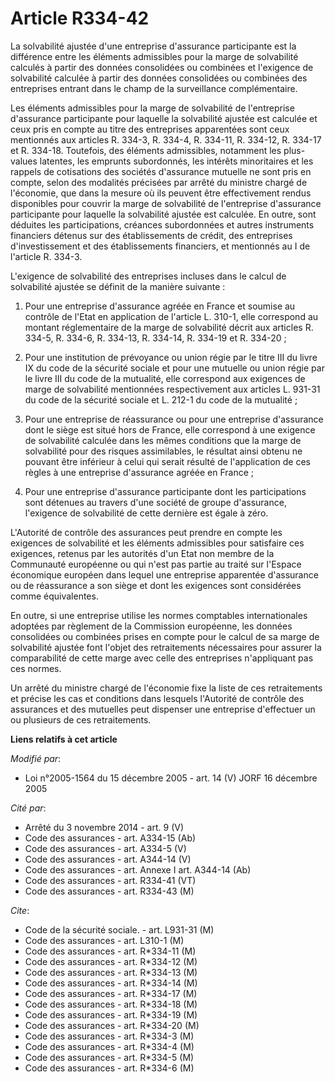 # Article R334-42

La solvabilité ajustée d'une entreprise d'assurance participante est la différence entre les éléments admissibles pour la
marge de solvabilité calculés à partir des données consolidées ou combinées et l'exigence de solvabilité calculée à partir
des données consolidées ou combinées des entreprises entrant dans le champ de la surveillance complémentaire.

Les éléments admissibles pour la marge de solvabilité de l'entreprise d'assurance participante pour laquelle la solvabilité
ajustée est calculée et ceux pris en compte au titre des entreprises apparentées sont ceux mentionnés aux articles R. 334-3,
R. 334-4, R. 334-11, R. 334-12, R. 334-17 et R. 334-18. Toutefois, des éléments admissibles, notamment les plus-values
latentes, les emprunts subordonnés, les intérêts minoritaires et les rappels de cotisations des sociétés d'assurance mutuelle
ne sont pris en compte, selon des modalités précisées par arrêté du ministre chargé de l'économie, que dans la mesure où ils
peuvent être effectivement rendus disponibles pour couvrir la marge de solvabilité de l'entreprise d'assurance participante
pour laquelle la solvabilité ajustée est calculée. En outre, sont déduites les participations, créances subordonnées et
autres instruments financiers détenus sur des établissements de crédit, des entreprises d'investissement et des
établissements financiers, et mentionnés au I de l'article R. 334-3.

L'exigence de solvabilité des entreprises incluses dans le calcul de solvabilité ajustée se définit de la manière suivante :

1. Pour une entreprise d'assurance agréée en France et soumise au contrôle de l'Etat en application de l'article L. 310-1,
elle correspond au montant réglementaire de la marge de solvabilité décrit aux articles R. 334-5, R. 334-6, R. 334-13, R.
334-14, R. 334-19 et R. 334-20 ;

2. Pour une institution de prévoyance ou union régie par le titre III du livre IX du code de la sécurité sociale et pour une
mutuelle ou union régie par le livre III du code de la mutualité, elle correspond aux exigences de marge de solvabilité
mentionnées respectivement aux articles L. 931-31 du code de la sécurité sociale et L. 212-1 du code de la mutualité ;

3. Pour une entreprise de réassurance ou pour une entreprise d'assurance dont le siège est situé hors de France, elle
correspond à une exigence de solvabilité calculée dans les mêmes conditions que la marge de solvabilité pour des risques
assimilables, le résultat ainsi obtenu ne pouvant être inférieur à celui qui serait résulté de l'application de ces règles à
une entreprise d'assurance agréée en France ;

4. Pour une entreprise d'assurance participante dont les participations sont détenues au travers d'une société de groupe
d'assurance, l'exigence de solvabilité de cette dernière est égale à zéro.

L'Autorité de contrôle des assurances peut prendre en compte les exigences de solvabilité et les éléments admissibles pour
satisfaire ces exigences, retenus par les autorités d'un Etat non membre de la Communauté européenne ou qui n'est pas partie
au traité sur l'Espace économique européen dans lequel une entreprise apparentée d'assurance ou de réassurance a son siège et
dont les exigences sont considérées comme équivalentes.

En outre, si une entreprise utilise les normes comptables internationales adoptées par règlement de la Commission européenne,
les données consolidées ou combinées prises en compte pour le calcul de sa marge de solvabilité ajustée font l'objet des
retraitements nécessaires pour assurer la comparabilité de cette marge avec celle des entreprises n'appliquant pas ces
normes.

Un arrêté du ministre chargé de l'économie fixe la liste de ces retraitements et précise les cas et conditions dans lesquels
l'Autorité de contrôle des assurances et des mutuelles peut dispenser une entreprise d'effectuer un ou plusieurs de ces
retraitements.

**Liens relatifs à cet article**

_Modifié par_:

  - Loi n°2005-1564 du 15 décembre 2005 - art. 14 (V) JORF 16 décembre 2005

_Cité par_:

  - Arrêté du 3 novembre 2014 - art. 9 (V)
  - Code des assurances - art. A334-15 (Ab)
  - Code des assurances - art. A334-5 (V)
  - Code des assurances - art. A344-14 (V)
  - Code des assurances - art. Annexe I art. A344-14 (Ab)
  - Code des assurances - art. R334-41 (VT)
  - Code des assurances - art. R334-43 (M)

_Cite_:

  - Code de la sécurité sociale. - art. L931-31 (M)
  - Code des assurances - art. L310-1 (M)
  - Code des assurances - art. R*334-11 (M)
  - Code des assurances - art. R*334-12 (M)
  - Code des assurances - art. R*334-13 (M)
  - Code des assurances - art. R*334-14 (M)
  - Code des assurances - art. R*334-17 (M)
  - Code des assurances - art. R*334-18 (M)
  - Code des assurances - art. R*334-19 (M)
  - Code des assurances - art. R*334-20 (M)
  - Code des assurances - art. R*334-3 (M)
  - Code des assurances - art. R*334-4 (M)
  - Code des assurances - art. R*334-5 (M)
  - Code des assurances - art. R*334-6 (M)
